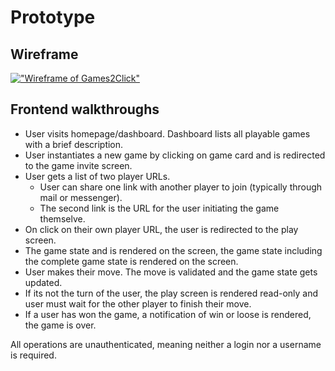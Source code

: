# Prototype

## Wireframe

[!["Wireframe of Games2Click"](wireframe/games2click_wireframe.png "Wireframe of Games2click")](wireframe/games2click_wireframe.png)

## Frontend walkthroughs

* User visits homepage/dashboard. Dashboard lists all playable games with a brief description.
* User instantiates a new game by clicking on game card and is redirected to the game invite screen.
* User gets a list of two player URLs.
  * User can share one link with another player to join (typically through mail or messenger).
  * The second link is the URL for the user initiating the game themselve.
* On click on their own player URL, the user is redirected to the play screen.
* The game state and is rendered on the screen, the game state  including the complete game state is rendered on the screen.
* User makes their move. The move is validated and the game state gets updated.
* If its not the turn of the user, the play screen is rendered read-only and user must wait for the other player to finish their move.
* If a user has won the game, a notification of win or loose is rendered, the game is over.

All operations are unauthenticated, meaning neither a login nor a username is required.
